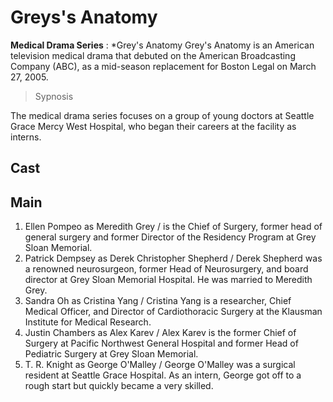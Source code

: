 # Greys's Anatomy
**Medical Drama Series**
: *Grey's Anatomy Grey's Anatomy is an American television medical drama that debuted on the American Broadcasting Company (ABC), as a mid-season replacement for Boston Legal on March 27, 2005.

> Sypnosis

The medical drama series focuses on a group of young doctors at Seattle Grace Mercy West Hospital, who began their careers at the facility as interns.

## Cast
## Main
1. Ellen Pompeo as Meredith Grey / is the Chief of Surgery, former head of general surgery and former Director of the Residency Program at Grey Sloan Memorial.
2. Patrick Dempsey as Derek Christopher Shepherd / Derek Shepherd was a renowned neurosurgeon, former Head of Neurosurgery, and board director at Grey Sloan Memorial Hospital. He was married to Meredith Grey.
3. Sandra Oh as Cristina Yang / Cristina Yang is a researcher, Chief Medical Officer, and Director of Cardiothoracic Surgery at the Klausman Institute for Medical Research.
4. Justin Chambers as Alex Karev / Alex Karev is the former Chief of Surgery at Pacific Northwest General Hospital and former Head of Pediatric Surgery at Grey Sloan Memorial.
5. T. R. Knight as George O'Malley / George O'Malley was a surgical resident at Seattle Grace Hospital. As an intern, George got off to a rough start but quickly became a very skilled.

